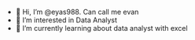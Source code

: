 - 👋 Hi, I’m @eyas988. Can call me evan
- 👀 I’m interested in Data Analyst
- 🌱 I’m currently learning about data analyst with excel

<!---
eyas988/eyas988 is a ✨ special ✨ repository because its `README.md` (this file) appears on your GitHub profile.
You can click the Preview link to take a look at your changes.
--->
